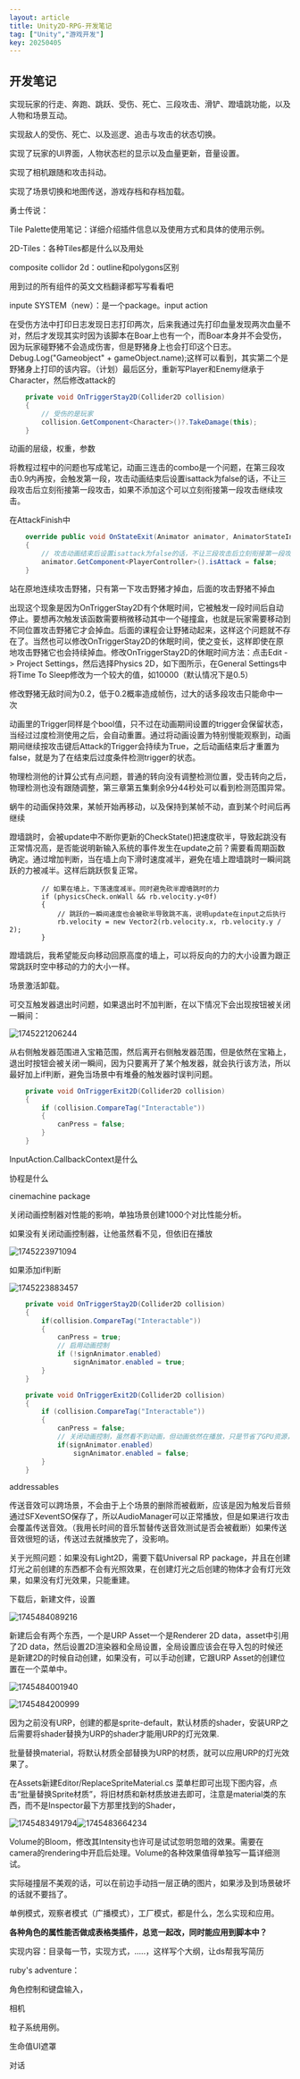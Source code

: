 ```yaml
---
layout: article
title: Unity2D-RPG-开发笔记
tag: ["Unity","游戏开发"]
key: 20250405
---
```

## 开发笔记

实现玩家的行走、奔跑、跳跃、受伤、死亡、三段攻击、滑铲、蹬墙跳功能，以及人物和场景互动。

实现敌人的受伤、死亡、以及巡逻、追击与攻击的状态切换。

实现了玩家的UI界面，人物状态栏的显示以及血量更新，音量设置。

实现了相机跟随和攻击抖动。

实现了场景切换和地图传送，游戏存档和存档加载。

勇士传说：

Tile Palette使用笔记：详细介绍插件信息以及使用方式和具体的使用示例。 

2D-Tiles：各种Tiles都是什么以及用处

composite collidor 2d：outline和polygons区别

用到过的所有组件的英文文档翻译都写写看看吧

inpute SYSTEM（new）：是一个package。input action

在受伤方法中打印日志发现日志打印两次，后来我通过先打印血量发现两次血量不对，然后才发现其实时因为该脚本在Boar上也有一个，而Boar本身并不会受伤，因为玩家碰野猪不会造成伤害，但是野猪身上也会打印这个日志。Debug.Log("Gameobject" + gameObject.name);这样可以看到，其实第二个是野猪身上打印的该内容。（计划）最后区分，重新写Player和Enemy继承于Character，然后修改attack的

```c#
    private void OnTriggerStay2D(Collider2D collision)
    {
        // 受伤的是玩家
        collision.GetComponent<Character>()?.TakeDamage(this);
    }
```

动画的层级，权重，参数

将教程过程中的问题也写成笔记，动画三连击的combo是一个问题，在第三段攻击0.9内再按，会触发第一段，攻击动画结束后设置isattack为false的话，不让三段攻击后立刻衔接第一段攻击，如果不添加这个可以立刻衔接第一段攻击继续攻击。

在AttackFinish中

```C#
    override public void OnStateExit(Animator animator, AnimatorStateInfo stateInfo, int layerIndex)
    {
        // 攻击动画结束后设置isattack为false的话，不让三段攻击后立刻衔接第一段攻击，如果不添加这个可以立刻衔接第一段攻击继续攻击。
        animator.GetComponent<PlayerController>().isAttack = false;
    }
```

站在原地连续攻击野猪，只有第一下攻击野猪才掉血，后面的攻击野猪不掉血

出现这个现象是因为OnTriggerStay2D有个休眠时间，它被触发一段时间后自动停止。要想再次触发该函数需要稍微移动其中一个碰撞盒，也就是玩家需要移动到不同位置攻击野猪它才会掉血。后面的课程会让野猪动起来，这样这个问题就不存在了。当然也可以修改OnTriggerStay2D的休眠时间，使之变长，这样即使在原地攻击野猪它也会持续掉血。修改OnTriggerStay2D的休眠时间方法：点击Edit -> Project Settings，然后选择Physics 2D，如下图所示，在General Settings中将Time To Sleep修改为一个较大的值，如10000（默认情况下是0.5）

修改野猪无敌时间为0.2，低于0.2概率造成帧伤，过大的话多段攻击只能命中一次

动画里的Trigger同样是个bool值，只不过在动画期间设置的trigger会保留状态，当经过过度检测使用之后，会自动重置。通过将动画设置为特别慢能观察到，动画期间继续按攻击键后Attack的Trigger会持续为True，之后动画结束后才重置为false，就是为了在结束后过度条件检测trigger的状态。

物理检测他的计算公式有点问题，普通的转向没有调整检测位置，受击转向之后，物理检测也没有跟随调整，第三章第五集剩余9分44秒处可以看到检测范围异常。

蜗牛的动画保持效果，某帧开始再移动，以及保持到某帧不动，直到某个时间后再继续

蹬墙跳时，会被update中不断你更新的CheckState()把速度砍半，导致起跳没有正常情况高，是否能说明新输入系统的事件发生在update之前？需要看周期函数确定。通过增加判断，当在墙上向下滑时速度减半，避免在墙上蹬墙跳时一瞬间跳跃的力被减半。这样后跳跃恢复正常。

```
        // 如果在墙上，下落速度减半。同时避免砍半蹬墙跳时的力
        if (physicsCheck.onWall && rb.velocity.y<0f)
        {
            // 跳跃的一瞬间速度也会被砍半导致跳不高，说明update在input之后执行
            rb.velocity = new Vector2(rb.velocity.x, rb.velocity.y / 2);
        }
```

蹬墙跳后，我希望能反向移动回原高度的墙上，可以将反向的力的大小设置为跟正常跳跃时空中移动的力的大小一样。

场景激活卸载。

可交互触发器退出时问题，如果退出时不加判断，在以下情况下会出现按钮被关闭一瞬间：

![1745221206244](image/2025-04-05-Unity2D-RPG-开发笔记/1745221206244.png)

从右侧触发器范围进入宝箱范围，然后离开右侧触发器范围，但是依然在宝箱上，退出时按钮会被关闭一瞬间，因为只要离开了某个触发器，就会执行该方法，所以最好加上if判断，避免当场景中有堆叠的触发器时误判问题。

```csharp
    private void OnTriggerExit2D(Collider2D collision)
    {
        if (collision.CompareTag("Interactable"))
        {
            canPress = false;
        }
    }
```

InputAction.CallbackContext是什么

协程是什么

cinemachine package

关闭动画控制器对性能的影响，单独场景创建1000个对比性能分析。

如果没有关闭动画控制器，让他虽然看不见，但依旧在播放

![1745223971094](image/2025-04-05-Unity2D-RPG-开发笔记/1745223971094.png)

如果添加if判断

![1745223883457](image/2025-04-05-Unity2D-RPG-开发笔记/1745223883457.png)

```csharp
    private void OnTriggerStay2D(Collider2D collision)
    {
        if(collision.CompareTag("Interactable"))
        {
            canPress = true;
            // 启用动画控制
            if (!signAnimator.enabled)
                signAnimator.enabled = true;
        }
    }

    private void OnTriggerExit2D(Collider2D collision)
    {
        if (collision.CompareTag("Interactable"))
        {
            canPress = false;
            // 关闭动画控制，虽然看不到动画，但动画依然在播放，只是节省了GPU资源，在看不到的情况下，关闭动画控制，同时节省CPU资源
            if(signAnimator.enabled)
                signAnimator.enabled = false;
        }
    }
```

addressables

传送音效可以跨场景，不会由于上个场景的删除而被截断，应该是因为触发后音频通过SFXeventSO保存了，所以AudioManager可以正常播放，但是如果进行攻击会覆盖传送音效。（我用长时间的音乐暂替传送音效测试是否会被截断）如果传送音效很短的话，传送过去就播放完了，没影响。

关于光照问题：如果没有Light2D，需要下载Universal RP package，并且在创建灯光之前创建的东西都不会有光照效果，在创建灯光之后创建的物体才会有灯光效果，如果没有灯光效果，只能重建。

下载后，新建文件，设置

![1745484089216](image/2025-04-05-Unity2D-RPG-开发笔记/1745484089216.png)

新建后会有两个东西，一个是URP Asset一个是Renderer 2D data，asset中引用了2D data，然后设置2D渲染器和全局设置，全局设置应该会在导入包的时候还是新建2D的时候自动创建，如果没有，可以手动创建，它跟URP Asset的创建位置在一个菜单中。

![1745484001940](image/2025-04-05-Unity2D-RPG-开发笔记/1745484001940.png)

![1745484200999](image/2025-04-05-Unity2D-RPG-开发笔记/1745484200999.png)

因为之前没有URP，创建的都是sprite-default，默认材质的shader，安装URP之后需要将shader替换为URP的shader才能用URP的灯光效果.

批量替换material，将默认材质全部替换为URP的材质，就可以应用URP的灯光效果了。

在Assets新建Editor/ReplaceSpriteMaterial.cs   菜单栏即可出现下图内容，点击“批量替换Sprite材质”，将旧材质和新材质放进去即可，注意是material类的东西，而不是Inspector最下方那里找到的Shader，

![1745483491794](image/2025-04-05-Unity2D-RPG-开发笔记/1745483491794.png)![1745483664234](image/2025-04-05-Unity2D-RPG-开发笔记/1745483664234.png)

Volume的Bloom，修改其Intensity也许可是试试忽明忽暗的效果。需要在camera的rendering中开启后处理。Volume的各种效果值得单独写一篇详细测试。

实际碰撞层不美观的话，可以在前边手动挡一层正确的图片，如果涉及到场景破坏的话就不要挡了。

单例模式，观察者模式（广播模式），工厂模式，都是什么，怎么实现和应用。

**各种角色的属性能否做成表格类插件，总览一起改，同时能应用到脚本中？**

实现内容：目录每一节，实现方式，.....，这样写个大纲，让ds帮我写简历

ruby's adventure：

角色控制和键盘输入，

相机

粒子系统用例。

生命值UI遮罩

对话
